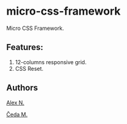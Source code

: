 # micro-css-framework
Micro CSS Framework.

## Features:
1. 12-columns responsive grid.
2. CSS Reset.


## Authors
[Alex N.](https://github.com/nikitin2009)

[Čeda M.](https://github.com/Chedak)